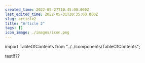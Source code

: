 ```yaml
---
created_time: 2022-05-27T10:45:00.000Z
last_edited_time: 2022-05-31T20:35:00.000Z
slug: article2
title: "Article 2"
tags: []
icon_image: ./images/icon.png
---
```

import TableOfContents from "../../components/TableOfContents";

test!!??
